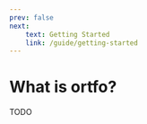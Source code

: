 ```yaml
---
prev: false
next:
    text: Getting Started
    link: /guide/getting-started
---
```


# What is ortfo?

TODO
